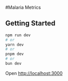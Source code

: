 #Malaria Metrics

## Getting Started


```bash
npm run dev
# or
yarn dev
# or
pnpm dev
# or
bun dev
```

Open [http://localhost:3000](http://localhost:3000)

 